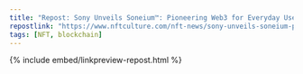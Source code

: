 ```yaml
---
title: "Repost: Sony Unveils Soneium™: Pioneering Web3 for Everyday Use | NFT CULTURE | NFT News | Web3 Culture | NFTs & Crypto Art"
repostlink: "https://www.nftculture.com/nft-news/sony-unveils-soneium-pioneering-web3-for-everyday-use/#google_vignette"
tags: [NFT, blockchain]
---
```


{% include embed/linkpreview-repost.html %}
